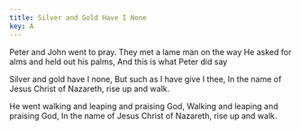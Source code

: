 ```yaml
---
title: Silver and Gold Have I None
key: A
---
```


Peter and John went to pray.
They met a lame man on the way
He asked for alms and held out his palms,
And this is what Peter did say

Silver and gold have I none,
But such as I have give I thee,
In the name of Jesus Christ
of Nazareth, rise up and walk.

He went walking and leaping
and praising God,
Walking and leaping
and praising God,
In the name of Jesus Christ
of Nazareth, rise up and walk.
